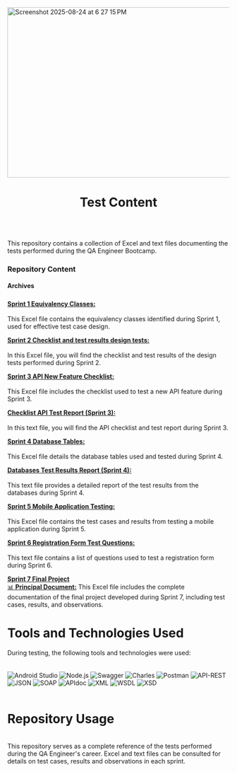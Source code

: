 
<img width="845" height="385" alt="Screenshot 2025-08-24 at 6 27 15 PM" src="https://github.com/user-attachments/assets/bfc0922c-2eb6-4a66-b286-581d4abb1aa8" />

<h1 align="center"> Test Content </h1>
<br>
<br>

This repository contains a collection of Excel and text files documenting the tests performed during the QA Engineer Bootcamp.
<br>

### **Repository Content**<br>

#### **Archives**

##### 

<ins>**Sprint 1 Equivalency Classes:**</ins> 
<br><br>This Excel file contains the equivalency classes identified during Sprint 1, used for effective test case design.

<ins>**Sprint 2 Checklist and test results design tests:**</ins> 
<br><br>In this Excel file, you will find the checklist and test results of the design tests performed during Sprint 2.

<ins>**Sprint 3 API New Feature Checklist:**</ins>
<br><br>This Excel file includes the checklist used to test a new API feature during Sprint 3.

<ins>**Checklist API Test Report (Sprint 3):**</ins>
<br><br>In this text file, you will find the API checklist and test report during Sprint 3.

<ins>**Sprint 4 Database Tables:**</ins>
<br><br>This Excel file details the database tables used and tested during Sprint 4.

<ins>**Databases Test Results Report (Sprint 4):**</ins>
<br><br>This text file provides a detailed report of the test results from the databases during Sprint 4.

<ins>**Sprint 5 Mobile Application Testing:**</ins>
<br><br>This Excel file contains the test cases and results from testing a mobile application during Sprint 5.

<ins>**Sprint 6 Registration Form Test Questions:**</ins>
<br><br>This text file contains a list of questions used to test a registration form during Sprint 6.

<ins>**Sprint 7 Final Project**</ins>
<br>[📊 **Principal Document:**](https://docs.google.com/spreadsheets/d/10W25MWw4TH9_u158vtrkYYiCi2AemuOefW9QXtSwmlM/edit?usp=sharing:)
This Excel file includes the complete documentation of the final project developed during Sprint 7, including test cases, results, and observations.

# **Tools and Technologies Used**

During testing, the following tools and technologies were used:
<br>
<br>
<br>
![Android Studio](https://img.shields.io/badge/Android%20Studio-3DDC84?style=for-the-badge&logo=android-studio&logoColor=white)
![Node.js](https://img.shields.io/badge/Node.js-43853D?style=for-the-badge&logo=node.js&logoColor=white)
![Swagger](https://img.shields.io/badge/Swagger-85EA2D?style=for-the-badge&logo=swagger&logoColor=black)
![Charles](https://img.shields.io/badge/Charles-000000?style=for-the-badge&logo=charles&logoColor=white)
![Postman](https://img.shields.io/badge/Postman-FF6C37?style=for-the-badge&logo=postman&logoColor=white)
![API-REST](https://img.shields.io/badge/API-REST-009688?style=for-the-badge&logoColor=white)
![JSON](https://img.shields.io/badge/JSON-000000?style=for-the-badge&logo=json&logoColor=white)
![SOAP](https://img.shields.io/badge/SOAP-FFCA28?style=for-the-badge&logoColor=black)
![APIdoc](https://img.shields.io/badge/APIdoc-E8E8E8?style=for-the-badge&logoColor=black)
![XML](https://img.shields.io/badge/XML-F68212?style=for-the-badge&logo=xml&logoColor=white)
![WSDL](https://img.shields.io/badge/WSDL-0769AD?style=for-the-badge&logoColor=white)
![XSD](https://img.shields.io/badge/XSD-0077B5?style=for-the-badge&logoColor=white)
<br>
<br>
# **Repository Usage**
<br>
This repository serves as a complete reference of the tests performed during the QA Engineer's career. Excel and text files can be consulted for details on test cases, results and observations in each sprint.
<br>
<br>


